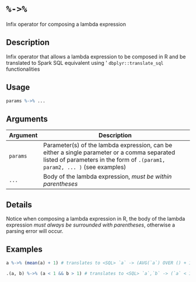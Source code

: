 # `%->%`

Infix operator for composing a lambda expression


## Description

Infix operator that allows a lambda expression to be composed in R and be
 translated to Spark SQL equivalent using ' `dbplyr::translate_sql` functionalities


## Usage

```r
params %->% ...
```


## Arguments

Argument      |Description
------------- |----------------
`params`     |     Parameter(s) of the lambda expression, can be either a single parameter or a comma separated listed of parameters in the form of `.(param1, param2, ... )` (see examples)
`...`     |     Body of the lambda expression, *must be within parentheses*


## Details

Notice when composing a lambda expression in R, the body of the lambda expression
 *must always be surrounded with parentheses*, otherwise a parsing error will occur.


## Examples

```r
a %->% (mean(a) + 1) # translates to <SQL> `a` -> (AVG(`a`) OVER () + 1.0)

.(a, b) %->% (a < 1 && b > 1) # translates to <SQL> `a`,`b` -> (`a` < 1.0 AND `b` > 1.0)
```


